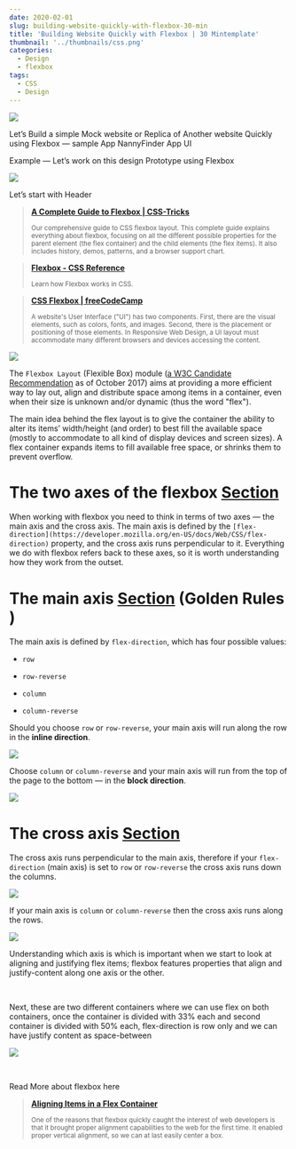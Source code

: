 ```yaml
---
date: 2020-02-01
slug: building-website-quickly-with-flexbox-30-min
title: 'Building Website Quickly with Flexbox | 30 Mintemplate'
thumbnail: '../thumbnails/css.png'
categories:
  - Design
  - flexbox
tags:
  - CSS
  - Design
---
```


![](https://cdn-images-1.medium.com/max/3708/1*38lLutRTTmmfIxTnuMXhdQ.png)

Let’s Build a simple Mock website or Replica of Another website Quickly using Flexbox — sample App NannyFinder App UI

Example — Let’s work on this design Prototype using Flexbox

![](https://cdn-images-1.medium.com/max/4360/1*VmUjjpWGcr1iufqTHbsHdw.png)

Let’s start with Header

> [**A Complete Guide to Flexbox | CSS-Tricks**](https://css-tricks.com/snippets/css/a-guide-to-flexbox/)
>
> <small>Our comprehensive guide to CSS flexbox layout. This complete guide explains everything about flexbox, focusing on all the different possible properties for the parent element (the flex container) and the child elements (the flex items). It also includes history, demos, patterns, and a browser support chart.</small>

> [**Flexbox - CSS Reference**](https://cssreference.io/flexbox/)
>
> <small>Learn how Flexbox works in CSS.</small>

> [**CSS Flexbox | freeCodeCamp**](https://learn.freecodecamp.org/responsive-web-design/css-flexbox/)
>
> <small>A website's User Interface ("UI") has two components. First, there are the visual elements, such as colors, fonts, and images. Second, there is the placement or positioning of those elements. In Responsive Web Design, a UI layout must accommodate many different browsers and devices accessing the content.</small>

![](https://cdn-images-1.medium.com/max/3060/1*EY9Y4Q3OhYdsnXA8Rvbu-g.png)

The `Flexbox Layout` (Flexible Box) module ([a W3C Candidate Recommendation](https://www.w3.org/TR/css-flexbox/) as of October 2017) aims at providing a more efficient way to lay out, align and distribute space among items in a container, even when their size is unknown and/or dynamic (thus the word "flex").

The main idea behind the flex layout is to give the container the ability to alter its items’ width/height (and order) to best fill the available space (mostly to accommodate to all kind of display devices and screen sizes). A flex container expands items to fill available free space, or shrinks them to prevent overflow.

# The two axes of the flexbox [Section](https://developer.mozilla.org/en-US/docs/Web/CSS/CSS_Flexible_Box_Layout/Basic_Concepts_of_Flexbox#The_two_axes_of_flexbox)

When working with flexbox you need to think in terms of two axes — the main axis and the cross axis. The main axis is defined by the `[flex-direction](https://developer.mozilla.org/en-US/docs/Web/CSS/flex-direction)` property, and the cross axis runs perpendicular to it. Everything we do with flexbox refers back to these axes, so it is worth understanding how they work from the outset.

# The main axis [Section](https://developer.mozilla.org/en-US/docs/Web/CSS/CSS_Flexible_Box_Layout/Basic_Concepts_of_Flexbox#The_main_axis) (Golden Rules )

The main axis is defined by `flex-direction`, which has four possible values:

- `row`

- `row-reverse`

- `column`

- `column-reverse`

Should you choose `row` or `row-reverse`, your main axis will run along the row in the **inline direction**.

![](https://cdn-images-1.medium.com/max/1044/0*Q2GdS7rKOtOVAw8m.png)

Choose `column` or `column-reverse` and your main axis will run from the top of the page to the bottom — in the **block direction**.

![](https://cdn-images-1.medium.com/max/1418/0*CuHyq-jmkwg8ACCz.png)

# The cross axis [Section](https://developer.mozilla.org/en-US/docs/Web/CSS/CSS_Flexible_Box_Layout/Basic_Concepts_of_Flexbox#The_cross_axis)

The cross axis runs perpendicular to the main axis, therefore if your `flex-direction` (main axis) is set to `row` or `row-reverse` the cross axis runs down the columns.

![](https://cdn-images-1.medium.com/max/1332/0*TBQRO1oVafE6PI0-.png)

If your main axis is `column` or `column-reverse` then the cross axis runs along the rows.

![](https://cdn-images-1.medium.com/max/1046/0*nvst2HuwNucz3BTV.png)

Understanding which axis is which is important when we start to look at aligning and justifying flex items; flexbox features properties that align and justify-content along one axis or the other.

<iframe
                width="0"
                height="0"
                src=""
                frameborder="0"
                allow="accelerometer; autoplay; encrypted-media; gyroscope; picture-in-picture"
                allowfullscreen
              ></iframe>

<iframe
                width="0"
                height="0"
                src=""
                frameborder="0"
                allow="accelerometer; autoplay; encrypted-media; gyroscope; picture-in-picture"
                allowfullscreen
              ></iframe>

Next, these are two different containers where we can use flex on both containers, once the container is divided with 33% each and second container is divided with 50% each, flex-direction is row only and we can have justify content as space-between

![](https://cdn-images-1.medium.com/max/3352/1*0jX9-Ym5Ux4VQGO6zQ_S3g.png)

<iframe
                width="0"
                height="0"
                src=""
                frameborder="0"
                allow="accelerometer; autoplay; encrypted-media; gyroscope; picture-in-picture"
                allowfullscreen
              ></iframe>

<iframe
                width="0"
                height="0"
                src=""
                frameborder="0"
                allow="accelerometer; autoplay; encrypted-media; gyroscope; picture-in-picture"
                allowfullscreen
              ></iframe>

Read More about flexbox here

> [**Aligning Items in a Flex Container**](https://developer.mozilla.org/en-US/docs/Web/CSS/CSS_Flexible_Box_Layout/Aligning_Items_in_a_Flex_Container)
>
> <small>One of the reasons that flexbox quickly caught the interest of web developers is that it brought proper alignment capabilities to the web for the first time. It enabled proper vertical alignment, so we can at last easily center a box.</small>

